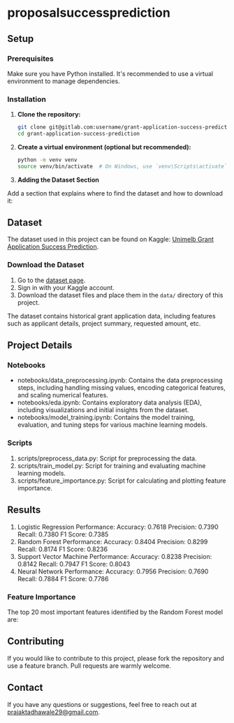 # proposalsuccessprediction

## Setup

### Prerequisites

Make sure you have Python installed. It's recommended to use a virtual environment to manage dependencies.

### Installation

1. **Clone the repository:**
   ```sh
   git clone git@gitlab.com:username/grant-application-success-prediction.git
   cd grant-application-success-prediction

2. **Create a virtual environment (optional but recommended):**
   ```sh
   python -m venv venv
   source venv/bin/activate  # On Windows, use `venv\Scripts\activate`

3. **Adding the Dataset Section**

Add a section that explains where to find the dataset and how to download it:

## Dataset

The dataset used in this project can be found on Kaggle: [Unimelb Grant Application Success Prediction](https://www.kaggle.com/c/unimelb/data).

### Download the Dataset

1. Go to the [dataset page](https://www.kaggle.com/c/unimelb/data).
2. Sign in with your Kaggle account.
3. Download the dataset files and place them in the `data/` directory of this project.

The dataset contains historical grant application data, including features such as applicant details, project summary, requested amount, etc.

## Project Details
### Notebooks
- notebooks/data_preprocessing.ipynb: Contains the data preprocessing steps, including handling missing values, encoding    categorical features, and scaling numerical features.
- notebooks/eda.ipynb: Contains exploratory data analysis (EDA), including visualizations and initial insights from the    dataset.
- notebooks/model_training.ipynb: Contains the model training, evaluation, and tuning steps for various machine learning    models.

### Scripts
1. scripts/preprocess_data.py: Script for preprocessing the data.
2. scripts/train_model.py: Script for training and evaluating machine learning models.
3. scripts/feature_importance.py: Script for calculating and plotting feature importance.

## Results

1. Logistic Regression Performance:
   Accuracy: 0.7618
   Precision: 0.7390
   Recall: 0.7380
   F1 Score: 0.7385
2. Random Forest Performance:
   Accuracy: 0.8404
   Precision: 0.8299
   Recall: 0.8174
   F1 Score: 0.8236
3. Support Vector Machine Performance:
   Accuracy: 0.8238
   Precision: 0.8142
   Recall: 0.7947
   F1 Score: 0.8043
4. Neural Network Performance:
   Accuracy: 0.7956
   Precision: 0.7690
   Recall: 0.7884
   F1 Score: 0.7786
 
 ### Feature Importance
The top 20 most important features identified by the Random Forest model are:

## Contributing

If you would like to contribute to this project, please fork the repository and use a feature branch. Pull requests are warmly welcome.

## Contact

If you have any questions or suggestions, feel free to reach out at prajaktadhawale29@gmail.com.


















